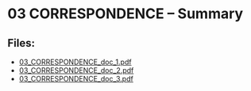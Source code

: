 # 03 CORRESPONDENCE – Summary

## Files:
- [03_CORRESPONDENCE_doc_1.pdf](03_CORRESPONDENCE_doc_1.pdf)
- [03_CORRESPONDENCE_doc_2.pdf](03_CORRESPONDENCE_doc_2.pdf)
- [03_CORRESPONDENCE_doc_3.pdf](03_CORRESPONDENCE_doc_3.pdf)